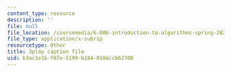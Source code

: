 ```yaml
---
content_type: resource
description: ''
file: null
file_location: /coursemedia/6-006-introduction-to-algorithms-spring-2020/b3ac1e1bf07e5199b184010dccb62700_CHhwJjR0mZA.vtt
file_type: application/x-subrip
resourcetype: Other
title: 3play caption file
uid: b3ac1e1b-f07e-5199-b184-010dccb62700
---
```

